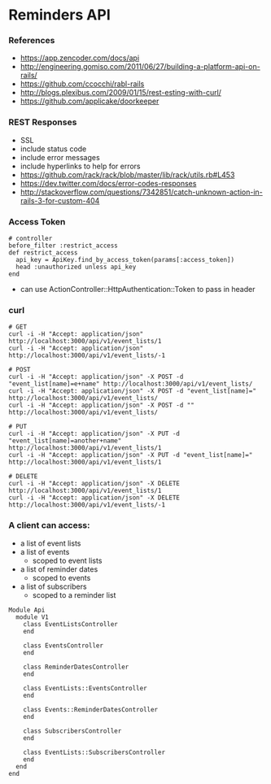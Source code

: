 # Reminders API

### References
* https://app.zencoder.com/docs/api
* http://engineering.gomiso.com/2011/06/27/building-a-platform-api-on-rails/
* https://github.com/ccocchi/rabl-rails
* http://blogs.plexibus.com/2009/01/15/rest-esting-with-curl/
* https://github.com/applicake/doorkeeper

### REST Responses
* SSL
* include status code
* include error messages
* include hyperlinks to help for errors
* https://github.com/rack/rack/blob/master/lib/rack/utils.rb#L453
* https://dev.twitter.com/docs/error-codes-responses
* http://stackoverflow.com/questions/7342851/catch-unknown-action-in-rails-3-for-custom-404

### Access Token
```
# controller
before_filter :restrict_access
def restrict_access
  api_key = ApiKey.find_by_access_token(params[:access_token])
  head :unauthorized unless api_key
end
```
* can use ActionController::HttpAuthentication::Token to pass in header

### curl
```
# GET
curl -i -H "Accept: application/json" http://localhost:3000/api/v1/event_lists/1
curl -i -H "Accept: application/json" http://localhost:3000/api/v1/event_lists/-1

# POST
curl -i -H "Accept: application/json" -X POST -d "event_list[name]=e+name" http://localhost:3000/api/v1/event_lists/
curl -i -H "Accept: application/json" -X POST -d "event_list[name]=" http://localhost:3000/api/v1/event_lists/
curl -i -H "Accept: application/json" -X POST -d "" http://localhost:3000/api/v1/event_lists/

# PUT
curl -i -H "Accept: application/json" -X PUT -d "event_list[name]=another+name" http://localhost:3000/api/v1/event_lists/1
curl -i -H "Accept: application/json" -X PUT -d "event_list[name]=" http://localhost:3000/api/v1/event_lists/1

# DELETE
curl -i -H "Accept: application/json" -X DELETE http://localhost:3000/api/v1/event_lists/1
curl -i -H "Accept: application/json" -X DELETE http://localhost:3000/api/v1/event_lists/-1
```

### A client can access:
* a list of event lists
* a list of events
  * scoped to event lists
* a list of reminder dates
  * scoped to events
* a list of subscribers
  * scoped to a reminder list

```
Module Api
  module V1
    class EventListsController
    end

    class EventsController
    end

    class ReminderDatesController
    end

    class EventLists::EventsController
    end

    class Events::ReminderDatesController
    end

    class SubscribersController
    end

    class EventLists::SubscribersController
    end
  end
end
```
